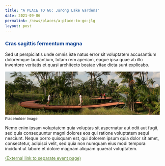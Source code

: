 ```yaml
---
title: "A PLACE TO GO: Jurong Lake Gardens"
date: 2021-09-06
permalink: /news/places/a-place-to-go-jlg
layout: post
---
```

<h3 style="color:#124596; font-weight:bold;">Cras sagittis fermentum magna</h3>

Sed ut perspiciatis unde omnis iste natus error sit voluptatem accusantium doloremque laudantium, totam rem aperiam, eaque ipsa quae ab illo inventore veritatis et quasi architecto beatae vitae dicta sunt explicabo. 

![Alt text for image on Isomer site](/images/rasauwalkbanner.jpg)
<span style="font-size:12px">Placeholder Image</span>

Nemo enim ipsam voluptatem quia voluptas sit aspernatur aut odit aut fugit, sed quia consequuntur magni dolores eos qui ratione voluptatem sequi nesciunt. Neque porro quisquam est, qui dolorem ipsum quia dolor sit amet, consectetur, adipisci velit, sed quia non numquam eius modi tempora incidunt ut labore et dolore magnam aliquam quaerat voluptatem. 

<a href="#" style="color:#62863a;">(External link to separate event page)</a>